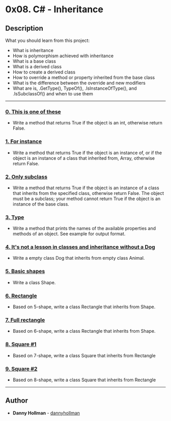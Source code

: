 # 0x08. C# - Inheritance

## Description
What you should learn from this project:

* What is inheritance
* How is polymorphism achieved with inheritance
* What is a base class
* What is a derived class
* How to create a derived class
* How to override a method or property inherited from the base class
* What is the difference between the override and new modifiers
* What are is, .GetType(), TypeOf(), .IsInstanceOfType(), and .IsSubclassOf() and when to use them

---

### [0. This is one of these](./0-is/)
* Write a method that returns True if the object is an int, otherwise return False.


### [1. For instance](./1-instance/)
* Write a method that returns True if the object is an instance of, or if the object is an instance of a class that inherited from, Array, otherwise return False.


### [2. Only subclass](./2-subclass/)
* Write a method that returns True if the object is an instance of a class that inherits from the specified class, otherwise return False. The object must be a subclass; your method cannot return True if the object is an instance of the base class.


### [3. Type](./3-type_get/)
* Write a method that prints the names of the available properties and methods of an object. See example for output format.


### [4. It's not a lesson in classes and inheritance without a Dog](./4-inherit/)
* Write a empty class Dog that inherits from empty class Animal.


### [5. Basic shapes](./5-shape/)
* Write a class Shape.


### [6. Rectangle](./6-shape/)
* Based on 5-shape, write a class Rectangle that inherits from Shape.


### [7. Full rectangle](./7-shape/)
* Based on 6-shape, write a class Rectangle that inherits from Shape.


### [8. Square #1](./8-shape/)
* Based on 7-shape, write a class Square that inherits from Rectangle


### [9. Square #2](./9-shape/)
* Based on 8-shape, write a class Square that inherits from Rectangle


---

## Author
* **Danny Hollman** - [dannyhollman](https://github.com/dannyhollman)